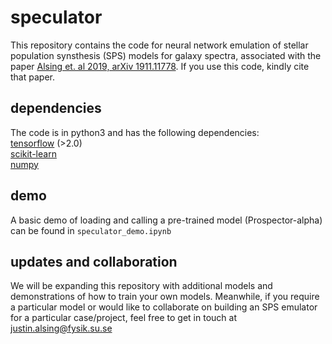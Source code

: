 # speculator

This repository contains the code for neural network emulation of stellar population synsthesis (SPS) models for galaxy spectra, associated with the paper [Alsing et. al 2019, arXiv 1911.11778](https://arxiv.org/abs/1911.11778). If you use this code, kindly cite that paper.

## dependencies

The code is in python3 and has the following dependencies:<br>
[tensorflow](https://www.tensorflow.org) (>2.0) <br> 
[scikit-learn](https://scikit-learn.org/stable/)<br> 
[numpy](https://numpy.org)<br> 

## demo

A basic demo of loading and calling a pre-trained model (Prospector-alpha) can be found in `speculator_demo.ipynb`

## updates and collaboration

We will be expanding this repository with additional models and demonstrations of how to train your own models. Meanwhile, if you require a particular model or would like to collaborate on building an SPS emulator for a particular case/project, feel free to get in touch at justin.alsing@fysik.su.se
